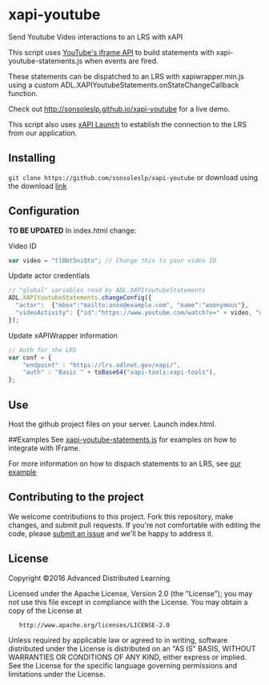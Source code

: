 # xapi-youtube
Send Youtube Video interactions to an LRS with xAPI

This script uses [YouTube's iframe API](https://developers.google.com/youtube/iframe_api_reference) to build statements with xapi-youtube-statements.js when events are fired.

These statements can be dispatched to an LRS with xapiwrapper.min.js using a custom ADL.XAPIYoutubeStatements.onStateChangeCallback function.

Check out http://sonsoleslp.github.io/xapi-youtube for a live demo.

This script also uses [xAPI Launch](https://github.com/sonsoleslp/xapi-launch) to establish the connection to the LRS from our application.

## Installing

`git clone https://github.com/sonsoleslp/xapi-youtube` or download using the download [link](https://github.com/sonsoleslp/xapi-youtube/archive/master.zip) 

## Configuration
**TO BE UPDATED**
In index.html change:

Video ID
```javascript
var video = "tlBbt5niQto"; // Change this to your video ID
```

Update actor credentials
```javascript
// "global" variables read by ADL.XAPIYoutubeStatements
ADL.XAPIYoutubeStatements.changeConfig({
  "actor":  {"mbox":"mailto:anon@example.com", "name":"anonymous"},
  "videoActivity": {"id":"https://www.youtube.com/watch?v=" + video, "definition":{"name": {"en-US":video}} }
});
```
Update xAPIWrapper information
```javascript
// Auth for the LRS
var conf = {
    "endpoint" : "https://lrs.adlnet.gov/xapi/",
    "auth" : "Basic " + toBase64("xapi-tools:xapi-tools"),
};
```

## Use
Host the github project files on your server. Launch index.html.

##Examples
See [xapi-youtube-statements.js](https://github.com/adlnet/xapi-youtube/blob/master/src/xapi-youtube-statements.js) for examples on how to integrate with IFrame.

For more information on how to dispach statements to an LRS, see [our example](http://adlnet.github.io/xapi-youtube)

## Contributing to the project
We welcome contributions to this project. Fork this repository, make changes, and submit pull requests. If you're not comfortable with editing the code, please [submit an issue](https://github.com/adlnet/xapi-youtube/issues) and we'll be happy to address it. 

## License
   Copyright &copy;2016 Advanced Distributed Learning

   Licensed under the Apache License, Version 2.0 (the "License");
   you may not use this file except in compliance with the License.
   You may obtain a copy of the License at

       http://www.apache.org/licenses/LICENSE-2.0

   Unless required by applicable law or agreed to in writing, software
   distributed under the License is distributed on an "AS IS" BASIS,
   WITHOUT WARRANTIES OR CONDITIONS OF ANY KIND, either express or implied.
   See the License for the specific language governing permissions and
   limitations under the License.
